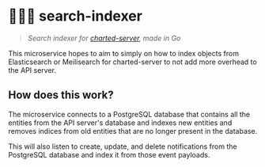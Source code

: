 # 🐻‍❄️🔎 search-indexer
> *Search indexer for [charted-server](https://github.com/charted-dev/charted), made in Go*

This microservice hopes to aim to simply on how to index objects from Elasticsearch or Meilisearch for charted-server to not add more overhead to the API server.

## How does this work?
The microservice connects to a PostgreSQL database that contains all the entities from the API server's database and indexes new entities and removes indices from old entities that are no longer present in the database.

This will also listen to create, update, and delete notifications from the PostgreSQL database and index it from those event payloads.

